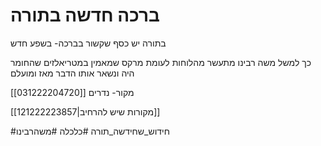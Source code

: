 # ברכה חדשה בתורה

בתורה יש כסף שקשור בברכה- בשפע חדש

כך למשל משה רבינו מתעשר מהלוחות
לעומת מרקס שמאמין במטריאלזים שהחומר היה ונשאר אותו הדבר מאז ומועלם



מקור- נדרים
[[031222204720]]

[[121222223857|מקורות שיש להרחיב]]

#חידוש_שחידשה_תורה
#כלכלה #משהרבינו 